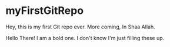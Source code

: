 # myFirstGitRepo
Hey, this is my first Git repo ever. More coming, In Shaa Allah.

Hello There! I am a bold one. I don't know I'm just filling these up.  
